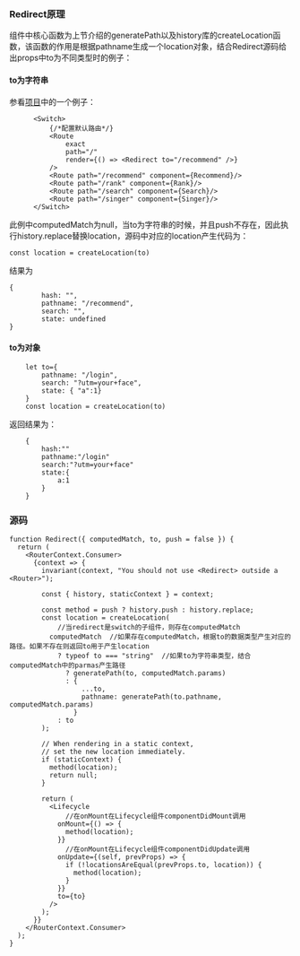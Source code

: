### Redirect原理 ###
组件中核心函数为上节介绍的generatePath以及history库的createLocation函数，该函数的作用是根据pathname生成一个location对象，结合Redirect源码给出props中to为不同类型时的例子：

#### to为字符串 ####
参看[项目](https://github.com/BUPTlhuanyu/react-music-lhy/blob/master/src/app/App.tsx)中的一个例子：

          <Switch>
              {/*配置默认路由*/}
              <Route
                  exact
                  path="/"
                  render={() => <Redirect to="/recommend" />}
              />
              <Route path="/recommend" component={Recommend}/>
              <Route path="/rank" component={Rank}/>
              <Route path="/search" component={Search}/>
              <Route path="/singer" component={Singer}/>
          </Switch>

此例中computedMatch为null，当to为字符串的时候，并且push不存在，因此执行history.replace替换location，源码中对应的location产生代码为：

	const location = createLocation(to)
结果为

	{
	        hash: "",
	        pathname: "/recommend",
	        search: "",
	        state: undefined
	}

#### to为对象 ####

		let to={
		    pathname: "/login",
		    search: "?utm=your+face",
		    state: { "a":1}
		}
		const location = createLocation(to)
		
返回结果为：

		{
		    hash:""
		    pathname:"/login"
		    search:"?utm=your+face"
		    state:{
		        a:1
		    }
		}




### 源码 ###

	function Redirect({ computedMatch, to, push = false }) {
	  return (
	    <RouterContext.Consumer>
	      {context => {
	        invariant(context, "You should not use <Redirect> outside a <Router>");
	
	        const { history, staticContext } = context;
	
	        const method = push ? history.push : history.replace;
	        const location = createLocation(
	            //当redirect是switch的子组件，则存在computedMatch
	          computedMatch  //如果存在computedMatch，根据to的数据类型产生对应的路径。如果不存在则返回to用于产生location
	            ? typeof to === "string"  //如果to为字符串类型，结合computedMatch中的parmas产生路径
	              ? generatePath(to, computedMatch.params)
	              : {
	                  ...to,
	                  pathname: generatePath(to.pathname, computedMatch.params)
	                }
	            : to
	        );
	
	        // When rendering in a static context,
	        // set the new location immediately.
	        if (staticContext) {
	          method(location);
	          return null;
	        }
	
	        return (
	          <Lifecycle
	              //在onMount在Lifecycle组件componentDidMount调用
	            onMount={() => {
	              method(location);
	            }}
	              //在onMount在Lifecycle组件componentDidUpdate调用
	            onUpdate={(self, prevProps) => {
	              if (!locationsAreEqual(prevProps.to, location)) {
	                method(location);
	              }
	            }}
	            to={to}
	          />
	        );
	      }}
	    </RouterContext.Consumer>
	  );
	}